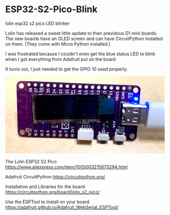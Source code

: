 # ESP32-S2-Pico-Blink
lolin esp32 s2 pico LED blinker

Lolin has released a sweet little update to their previdous D1 mini boards. The new boards have an OLED screen and can have CircuitPython installed on them. (They come with Micro Python installed.)

I was frustrated because I couldn't even get the blue status LED to blink when I got everything from Adafruit put on the board. 

It turns out, I just needed to get the GPIO 10 used properly.

![pico](./lolin-esp32-s2-pico.png)

The Lolin ESP32 S2 Pico  https://www.aliexpress.com/item/1005003215673294.html

Adafruit CircuitPython  https://circuitpython.org/

Installation and Libraries for the board  https://circuitpython.org/board/lolin_s2_pico/

Use the ESPTool to install on your board  https://adafruit.github.io/Adafruit_WebSerial_ESPTool/

